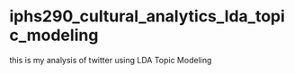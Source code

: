 # iphs290_cultural_analytics_lda_topic_modeling
this is my analysis of twitter using LDA Topic Modeling
